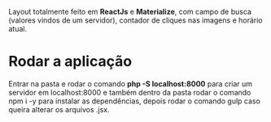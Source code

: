 
Layout totalmente feito em **ReactJs** e **Materialize**, com campo de busca (valores vindos de um servidor), contador de cliques nas imagens e horário atual.


# Rodar a aplicação

Entrar na pasta e rodar o comando **php -S localhost:8000** para criar um servidor em localhost:8000 e também dentro da pasta rodar o comando npm i -y para instalar as dependências, depois rodar o comando gulp caso queira alterar os arquivos .jsx. 
